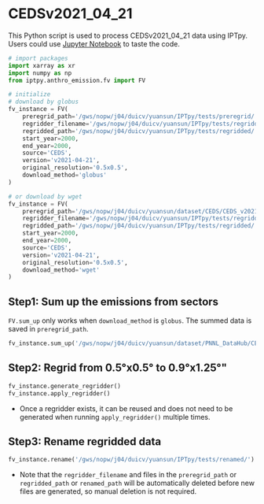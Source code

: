 # CEDSv2021_04_21
This Python script is used to process CEDSv2021_04_21 data using IPTpy. Users could use [Jupyter Notebook](https://jupyter.org/) to taste the code.  

```python
# import packages
import xarray as xr
import numpy as np
from iptpy.anthro_emission.fv import FV
```

```python
# initialize
# download by globus
fv_instance = FV(
    preregrid_path='/gws/nopw/j04/duicv/yuansun/IPTpy/tests/preregrid/', # path to the summed data
    regridder_filename='/gws/nopw/j04/duicv/yuansun/IPTpy/tests/regridded/test_ceds_0.5x0.5_0.9x1.25_regridder.nc',
    regridded_path='/gws/nopw/j04/duicv/yuansun/IPTpy/tests/regridded/',
    start_year=2000,
    end_year=2000,
    source='CEDS',
    version='v2021-04-21',
    original_resolution='0.5x0.5',
    download_method='globus'
)

# or download by wget
fv_instance = FV(
    preregrid_path='/gws/nopw/j04/duicv/yuansun/dataset/CEDS/CEDS_v2021_04_21/', # path to the wget downloaded data
    regridder_filename='/gws/nopw/j04/duicv/yuansun/IPTpy/tests/regridded/test_ceds_0.5x0.5_0.9x1.25_regridder.nc',
    regridded_path='/gws/nopw/j04/duicv/yuansun/IPTpy/tests/regridded/',
    start_year=2000,
    end_year=2000,
    source='CEDS',
    version='v2021-04-21',
    original_resolution='0.5x0.5',
    download_method='wget'
)
```

## Step1: Sum up the emissions from sectors

`FV.sum_up` only works when `download_method` is `globus`. The summed data is saved in `preregrid_path`.

```python
fv_instance.sum_up('/gws/nopw/j04/duicv/yuansun/dataset/PNNL_DataHub/CEDS_gridded_data_2021-04-21/data/')
```

 ## Step2: Regrid from 0.5°x0.5° to 0.9°x1.25°"

```python
fv_instance.generate_regridder()
fv_instance.apply_regridder()
```

- Once a regridder exists, it can be reused and does not need to be generated when running `apply_regridder()` multiple times.

## Step3: Rename regridded data

```python
fv_instance.rename('/gws/nopw/j04/duicv/yuansun/IPTpy/tests/renamed/')
```

- Note that the `regridder_filename` and files in the `preregrid_path` or `regridded_path` or `renamed_path` will be automatically deleted before new files are generated, so manual deletion is not required.
